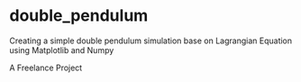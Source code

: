 # double_pendulum

Creating a simple double pendulum simulation base on Lagrangian Equation using Matplotlib and Numpy

A Freelance Project
